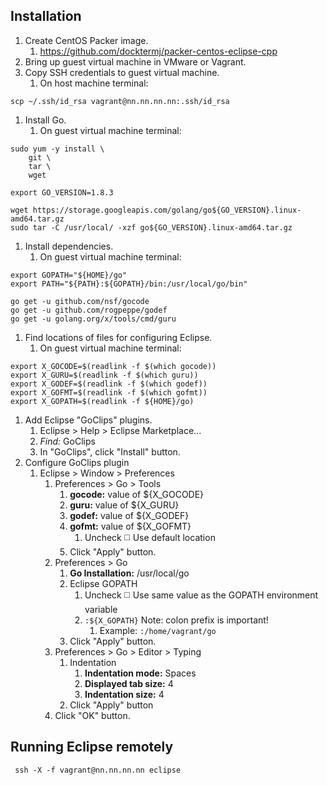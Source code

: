 ## Installation

1. Create CentOS Packer image.
   1. https://github.com/docktermj/packer-centos-eclipse-cpp
1. Bring up guest virtual machine in VMware or Vagrant.
1. Copy SSH credentials to guest virtual machine.
   1. On host machine terminal:
```console
scp ~/.ssh/id_rsa vagrant@nn.nn.nn.nn:.ssh/id_rsa
```
1. Install Go.
   1. On guest virtual machine terminal:
```console
sudo yum -y install \
    git \
    tar \
    wget

export GO_VERSION=1.8.3

wget https://storage.googleapis.com/golang/go${GO_VERSION}.linux-amd64.tar.gz
sudo tar -C /usr/local/ -xzf go${GO_VERSION}.linux-amd64.tar.gz
```
1. Install dependencies.
   1. On guest virtual machine terminal:
```console
export GOPATH="${HOME}/go"
export PATH="${PATH}:${GOPATH}/bin:/usr/local/go/bin"

go get -u github.com/nsf/gocode
go get -u github.com/rogpeppe/godef
go get -u golang.org/x/tools/cmd/guru
```
1. Find locations of files for configuring Eclipse.
   1. On guest virtual machine terminal:
```console
export X_GOCODE=$(readlink -f $(which gocode))
export X_GURU=$(readlink -f $(which guru))
export X_GODEF=$(readlink -f $(which godef))
export X_GOFMT=$(readlink -f $(which gofmt))
export X_GOPATH=$(readlink -f ${HOME}/go)
```
1. Add Eclipse "GoClips" plugins.
   1. Eclipse > Help > Eclipse Marketplace...
   1. *Find:* GoClips
   1. In "GoClips", click "Install" button.
1. Configure GoClips plugin
   1. Eclipse > Window > Preferences
      1. Preferences > Go > Tools
         1. **gocode:** value of ${X_GOCODE}
         1. **guru:** value of ${X_GURU}
         1. **godef:** value of ${X_GODEF}
         1. **gofmt:** value of ${X_GOFMT}
            1. Uncheck :white_medium_square: Use default location
         1. Click "Apply" button.
      1. Preferences > Go
         1. **Go Installation:** /usr/local/go
         1. Eclipse GOPATH
            1. Uncheck :white_medium_square: Use same value as the GOPATH environment variable
            1. `:${X_GOPATH}`  Note: colon prefix is important!
               1. Example: `:/home/vagrant/go`
         1. Click "Apply" button.
      1. Preferences > Go > Editor > Typing
         1. Indentation
            1. **Indentation mode:** Spaces
            1. **Displayed tab size:** 4
            1. **Indentation size:** 4
         1. Click "Apply" button
      1. Click "OK" button.


## Running Eclipse remotely

```console
 ssh -X -f vagrant@nn.nn.nn.nn eclipse
```
